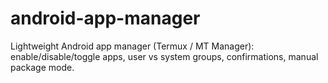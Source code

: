 # android-app-manager
Lightweight Android app manager (Termux / MT Manager): enable/disable/toggle apps, user vs system groups, confirmations, manual package mode.
